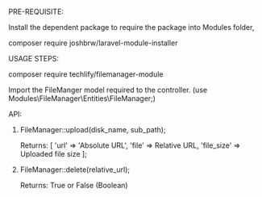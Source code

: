 
PRE-REQUISITE:

   Install the dependent package to require the package into Modules folder,

   composer require joshbrw/laravel-module-installer


USAGE STEPS:

   composer require techlify/filemanager-module
 
   Import the FileManger model required to the controller. (use Modules\FileManager\Entities\FileManager;)

API:

   1) FileManager::upload(disk_name, sub_path);

      Returns:
           [
             'url' => 'Absolute URL',
             'file' => Relative URL,
             'file_size' => Uploaded file size
           ]; 

   2) FileManager::delete(relative_url);

      Returns: True or False (Boolean)
    





